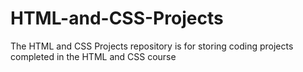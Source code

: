# HTML-and-CSS-Projects
The HTML and CSS Projects repository is for storing coding projects completed in the HTML and CSS course
